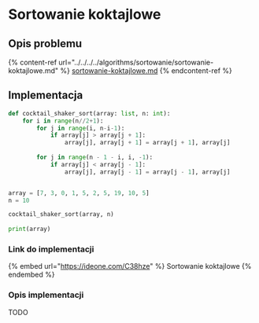 # Sortowanie koktajlowe

## Opis problemu

{% content-ref url="../../../../algorithms/sortowanie/sortowanie-koktajlowe.md" %}
[sortowanie-koktajlowe.md](../../../../algorithms/sortowanie/sortowanie-koktajlowe.md)
{% endcontent-ref %}

## Implementacja

```python
def cocktail_shaker_sort(array: list, n: int):
    for i in range(n//2+1):
        for j in range(i, n-i-1):
            if array[j] > array[j + 1]:
                array[j], array[j + 1] = array[j + 1], array[j]
        
        for j in range(n - 1 - i, i, -1):
            if array[j] < array[j - 1]:
                array[j], array[j - 1] = array[j - 1], array[j]


array = [7, 3, 0, 1, 5, 2, 5, 19, 10, 5]
n = 10

cocktail_shaker_sort(array, n)
    
print(array)
```

### Link do implementacji

{% embed url="https://ideone.com/C38hze" %}
Sortowanie koktajlowe
{% endembed %}

### Opis implementacji

TODO
